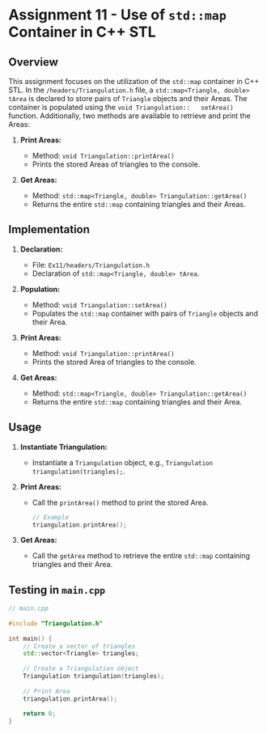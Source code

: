 # Assignment 11 - Use of `std::map` Container in C++ STL
 
## Overview
 
This assignment focuses on the utilization of the `std::map` container in C++ STL. In the `/headers/Triangulation.h` file, a `std::map<Triangle, double> tArea` is declared to store pairs of `Triangle` objects and their Areas. The container is populated using the `void Triangulation::   setArea()` function. Additionally, two methods are available to retrieve and print the Areas:
 
1. **Print Areas:**
   - Method: `void Triangulation::printArea()`
   - Prints the stored Areas of triangles to the console.
 
2. **Get Areas:**
   - Method: `std::map<Triangle, double> Triangulation::getArea()`
   - Returns the entire `std::map` containing triangles and their Areas.
 
## Implementation 
 
1. **Declaration:**
   - File: `Ex11/headers/Triangulation.h`
   - Declaration of `std::map<Triangle, double> tArea`.
 
2. **Population:**
   - Method: `void Triangulation::setArea()`
   - Populates the `std::map` container with pairs of `Triangle` objects and their Area.
 
3. **Print Areas:**
   - Method: `void Triangulation::printArea()`
   - Prints the stored Area of triangles to the console.
 
4. **Get Areas:**
   - Method: `std::map<Triangle, double> Triangulation::getArea()`
   - Returns the entire `std::map` containing triangles and their Area.
 
## Usage
 
1. **Instantiate Triangulation:**
   - Instantiate a `Triangulation` object, e.g., `Triangulation triangulation(triangles);`.
 
2. **Print Areas:**
   - Call the `printArea()` method to print the stored Area.
     ```cpp
     // Example
     triangulation.printArea();
     ```
 
3. **Get Areas:**
   - Call the `getArea` method to retrieve the entire `std::map` containing triangles and their Area.
## Testing in `main.cpp`
 
```cpp
// main.cpp
 
#include "Triangulation.h"
 
int main() {
    // Create a vector of triangles
    std::vector<Triangle> triangles;
 
    // Create a Triangulation object
    Triangulation triangulation(triangles);
 
    // Print Area
    triangulation.printArea();
 
    return 0;
}